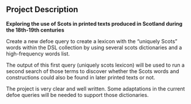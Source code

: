 

## Project Description

**Exploring the use of Scots in printed texts produced in Scotland during the 18th-19th centuries**

Create a new defoe query to create a lexicon with the  “uniquely Scots” words within the DSL collection by using several scots dictionaries and a high-frequency words list. 

The output of this first query (uniquely scots lexicon) will be used to run a second search of those terms to discover whether the Scots words and constructions could also be found in later printed texts or not. 

The project is very clear and well written. Some adaptations in the current defoe queries will be needed to support those dictionaries. 
